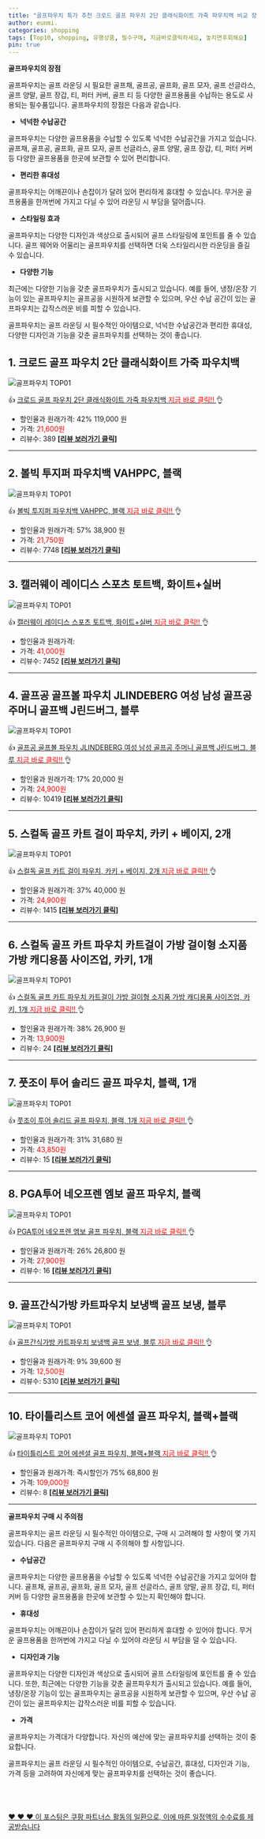 ```yaml
---
title: "골프파우치 특가 추천 크로드 골프 파우치 2단 클래식화이트 가죽 파우치백 비교 장점"
author: eunmi.
categories: shopping
tags: [Top10, shopping, 유행상품, 필수구매, 지금바로클릭하세요, 놓치면후회해요]
pin: true
---
```

**골프파우치의 장점**

골프파우치는 골프 라운딩 시 필요한 골프채, 골프공, 골프화, 골프 모자, 골프 선글라스, 골프 양말, 골프 장갑, 티, 퍼터 커버, 골프 티 등 다양한 골프용품을 수납하는 용도로 사용되는 필수품입니다. 골프파우치의 장점은 다음과 같습니다.

* **넉넉한 수납공간**

골프파우치는 다양한 골프용품을 수납할 수 있도록 넉넉한 수납공간을 가지고 있습니다. 골프채, 골프공, 골프화, 골프 모자, 골프 선글라스, 골프 양말, 골프 장갑, 티, 퍼터 커버 등 다양한 골프용품을 한곳에 보관할 수 있어 편리합니다.

* **편리한 휴대성**

골프파우치는 어깨끈이나 손잡이가 달려 있어 편리하게 휴대할 수 있습니다. 무거운 골프용품을 한꺼번에 가지고 다닐 수 있어 라운딩 시 부담을 덜어줍니다.

* **스타일링 효과**

골프파우치는 다양한 디자인과 색상으로 출시되어 골프 스타일링에 포인트를 줄 수 있습니다. 골프 웨어와 어울리는 골프파우치를 선택하면 더욱 스타일리시한 라운딩을 즐길 수 있습니다.

* **다양한 기능**

최근에는 다양한 기능을 갖춘 골프파우치가 출시되고 있습니다. 예를 들어, 냉장/온장 기능이 있는 골프파우치는 골프공을 시원하게 보관할 수 있으며, 우산 수납 공간이 있는 골프파우치는 갑작스러운 비를 피할 수 있습니다.

골프파우치는 골프 라운딩 시 필수적인 아이템으로, 넉넉한 수납공간과 편리한 휴대성, 다양한 디자인과 기능을 갖춘 골프파우치를 선택하는 것이 좋습니다.

   

## 1. 크로드 골프 파우치 2단 클래식화이트 가죽 파우치백

![골프파우치 TOP01](https://thumbnail8.coupangcdn.com/thumbnails/remote/230x230ex/image/vendor_inventory/1c10/7fc4d274df72b30ea5dd4ca3abc8c2fe61c0edb4d9f8b7c25092eb91ff83.jpg)


👍 [크로드 골프 파우치 2단 클래식화이트 가죽 파우치백 <font color=red> 지금 바로 클릭!! </font> ](https://link.coupang.com/re/AFFSDP?lptag=AF3617701&subid=GithubCoopas&pageKey=7145915277&traceid=V0-153&itemId=17954722091&vendorItemId=85156707485) 👌 


- 할인율과 원래가격: 42%  119,000   원
- 가격: <span style='color:red'>21,600원</span>
- 리뷰수: 389  [**[리뷰 보러가기 클릭]**](https://link.coupang.com/re/AFFSDP?lptag=AF3617701&subid=GithubCoopas&pageKey=7145915277&traceid=V0-153&itemId=17954722091&vendorItemId=85156707485)

---


   

## 2. 볼빅 투지퍼 파우치백 VAHPPC, 블랙

![골프파우치 TOP01](https://thumbnail8.coupangcdn.com/thumbnails/remote/230x230ex/image/rs_quotation_api/3edmtrce/d1448b17e98a4fccbf1f1a0a19da7ca6.jpg)


👍 [볼빅 투지퍼 파우치백 VAHPPC, 블랙 <font color=red> 지금 바로 클릭!! </font> ](https://link.coupang.com/re/AFFSDP?lptag=AF3617701&subid=GithubCoopas&pageKey=5205258603&traceid=V0-153&itemId=7266536491&vendorItemId=74557934475) 👌 


- 할인율과 원래가격: 57%  38,900   원
- 가격: <span style='color:red'>21,750원</span>
- 리뷰수: 7748  [**[리뷰 보러가기 클릭]**](https://link.coupang.com/re/AFFSDP?lptag=AF3617701&subid=GithubCoopas&pageKey=5205258603&traceid=V0-153&itemId=7266536491&vendorItemId=74557934475)

---


   

## 3. 캘러웨이 레이디스 스포츠 토트백, 화이트+실버

![골프파우치 TOP01](https://thumbnail9.coupangcdn.com/thumbnails/remote/230x230ex/image/vendor_inventory/9945/414fc3548e882e0a5e73d8ead6a1932ae39b3c76ef6dce8b002c110fb781.jpg)


👍 [캘러웨이 레이디스 스포츠 토트백, 화이트+실버 <font color=red> 지금 바로 클릭!! </font> ](https://link.coupang.com/re/AFFSDP?lptag=AF3617701&subid=GithubCoopas&pageKey=7414804291&traceid=V0-153&itemId=19220450315&vendorItemId=85500883063) 👌 


- 할인율과 원래가격: 
- 가격: <span style='color:red'>41,000원</span>
- 리뷰수: 7452  [**[리뷰 보러가기 클릭]**](https://link.coupang.com/re/AFFSDP?lptag=AF3617701&subid=GithubCoopas&pageKey=7414804291&traceid=V0-153&itemId=19220450315&vendorItemId=85500883063)

---


   

## 4. 골프공 골프볼 파우치 JLINDEBERG 여성 남성 골프공 주머니 골프백 J린드버그, 블루

![골프파우치 TOP01](https://thumbnail9.coupangcdn.com/thumbnails/remote/230x230ex/image/vendor_inventory/69fa/6bfc678961cad37fcd0324bebb167fb9d7211938e6b00f9fa0f00e0a2047.JPG)


👍 [골프공 골프볼 파우치 JLINDEBERG 여성 남성 골프공 주머니 골프백 J린드버그, 블루 <font color=red> 지금 바로 클릭!! </font> ](https://link.coupang.com/re/AFFSDP?lptag=AF3617701&subid=GithubCoopas&pageKey=7516814367&traceid=V0-153&itemId=19707114268&vendorItemId=86811672815) 👌 


- 할인율과 원래가격: 17%  20,000   원
- 가격: <span style='color:red'>24,900원</span>
- 리뷰수: 10419  [**[리뷰 보러가기 클릭]**](https://link.coupang.com/re/AFFSDP?lptag=AF3617701&subid=GithubCoopas&pageKey=7516814367&traceid=V0-153&itemId=19707114268&vendorItemId=86811672815)

---


   

## 5. 스컬독 골프 카트 걸이 파우치, 카키 + 베이지, 2개

![골프파우치 TOP01](https://thumbnail10.coupangcdn.com/thumbnails/remote/230x230ex/image/vendor_inventory/924f/f676d1c5f58eaf985adae305ed80e05f3fdae5e61f564cbd50278beb9627.jpg)


👍 [스컬독 골프 카트 걸이 파우치, 카키 + 베이지, 2개 <font color=red> 지금 바로 클릭!! </font> ](https://link.coupang.com/re/AFFSDP?lptag=AF3617701&subid=GithubCoopas&pageKey=6859878684&traceid=V0-153&itemId=17855507873&vendorItemId=85018830001) 👌 


- 할인율과 원래가격: 37%  40,000   원
- 가격: <span style='color:red'>24,900원</span>
- 리뷰수: 1415  [**[리뷰 보러가기 클릭]**](https://link.coupang.com/re/AFFSDP?lptag=AF3617701&subid=GithubCoopas&pageKey=6859878684&traceid=V0-153&itemId=17855507873&vendorItemId=85018830001)

---


   

## 6. 스컬독 골프 카트 파우치 카트걸이 가방 걸이형 소지품 가방 캐디용품 사이즈업, 카키, 1개

![골프파우치 TOP01](https://thumbnail10.coupangcdn.com/thumbnails/remote/230x230ex/image/vendor_inventory/1cec/e42392db2ad5ff5a454e58402d1f181760ad74349313e09c058ec7908fbd.jpg)


👍 [스컬독 골프 카트 파우치 카트걸이 가방 걸이형 소지품 가방 캐디용품 사이즈업, 카키, 1개 <font color=red> 지금 바로 클릭!! </font> ](https://link.coupang.com/re/AFFSDP?lptag=AF3617701&subid=GithubCoopas&pageKey=6859878684&traceid=V0-153&itemId=17744333737&vendorItemId=84908918609) 👌 


- 할인율과 원래가격: 38%  26,900   원
- 가격: <span style='color:red'>13,900원</span>
- 리뷰수: 24  [**[리뷰 보러가기 클릭]**](https://link.coupang.com/re/AFFSDP?lptag=AF3617701&subid=GithubCoopas&pageKey=6859878684&traceid=V0-153&itemId=17744333737&vendorItemId=84908918609)

---


   

## 7. 풋조이 투어 솔리드 골프 파우치, 블랙, 1개

![골프파우치 TOP01](https://thumbnail9.coupangcdn.com/thumbnails/remote/230x230ex/image/rs_quotation_api/wanpcapb/82f694b54ac14aee92c959480faa8148.jpg)


👍 [풋조이 투어 솔리드 골프 파우치, 블랙, 1개 <font color=red> 지금 바로 클릭!! </font> ](https://link.coupang.com/re/AFFSDP?lptag=AF3617701&subid=GithubCoopas&pageKey=7185408937&traceid=V0-153&itemId=18130615867&vendorItemId=85281380416) 👌 


- 할인율과 원래가격: 31%  31,680   원
- 가격: <span style='color:red'>43,850원</span>
- 리뷰수: 15  [**[리뷰 보러가기 클릭]**](https://link.coupang.com/re/AFFSDP?lptag=AF3617701&subid=GithubCoopas&pageKey=7185408937&traceid=V0-153&itemId=18130615867&vendorItemId=85281380416)

---


   

## 8. PGA투어 네오프렌 엠보 골프 파우치, 블랙

![골프파우치 TOP01](https://thumbnail7.coupangcdn.com/thumbnails/remote/230x230ex/image/retail/images/2020/11/12/10/6/a4373021-c184-429e-975c-87f5574e9ca7.jpg)


👍 [PGA투어 네오프렌 엠보 골프 파우치, 블랙 <font color=red> 지금 바로 클릭!! </font> ](https://link.coupang.com/re/AFFSDP?lptag=AF3617701&subid=GithubCoopas&pageKey=1762676904&traceid=V0-153&itemId=3001978243&vendorItemId=72337904217) 👌 


- 할인율과 원래가격: 26%  26,800   원
- 가격: <span style='color:red'>27,900원</span>
- 리뷰수: 16  [**[리뷰 보러가기 클릭]**](https://link.coupang.com/re/AFFSDP?lptag=AF3617701&subid=GithubCoopas&pageKey=1762676904&traceid=V0-153&itemId=3001978243&vendorItemId=72337904217)

---


   

## 9. 골프간식가방 카트파우치 보냉백 골프 보냉, 블루

![골프파우치 TOP01](https://thumbnail6.coupangcdn.com/thumbnails/remote/230x230ex/image/vendor_inventory/f578/1d8a32cd5b9c44f0ad00cdc5a89846b14ae9edfd94bd7cce07bc598dd2fe.jpeg)


👍 [골프간식가방 카트파우치 보냉백 골프 보냉, 블루 <font color=red> 지금 바로 클릭!! </font> ](https://link.coupang.com/re/AFFSDP?lptag=AF3617701&subid=GithubCoopas&pageKey=6605630389&traceid=V0-153&itemId=14957187917&vendorItemId=82180484790) 👌 


- 할인율과 원래가격: 9%  39,600   원
- 가격: <span style='color:red'>12,500원</span>
- 리뷰수: 5310  [**[리뷰 보러가기 클릭]**](https://link.coupang.com/re/AFFSDP?lptag=AF3617701&subid=GithubCoopas&pageKey=6605630389&traceid=V0-153&itemId=14957187917&vendorItemId=82180484790)

---


   

## 10. 타이틀리스트 코어 에센셜 골프 파우치, 블랙+블랙

![골프파우치 TOP01](https://thumbnail7.coupangcdn.com/thumbnails/remote/230x230ex/image/vendor_inventory/e89e/d02dc6810f8b384c8d550c4a860d48089e05f4d2c73a8f20f06ac00c7b6b.png)


👍 [타이틀리스트 코어 에센셜 골프 파우치, 블랙+블랙 <font color=red> 지금 바로 클릭!! </font> ](https://link.coupang.com/re/AFFSDP?lptag=AF3617701&subid=GithubCoopas&pageKey=7384959504&traceid=V0-153&itemId=19080764272&vendorItemId=87187977079) 👌 


- 할인율과 원래가격: 즉시할인가 75%  68,800   원
- 가격: <span style='color:red'>109,000원</span>
- 리뷰수: 8  [**[리뷰 보러가기 클릭]**](https://link.coupang.com/re/AFFSDP?lptag=AF3617701&subid=GithubCoopas&pageKey=7384959504&traceid=V0-153&itemId=19080764272&vendorItemId=87187977079)

---
**골프파우치 구매 시 주의점**

골프파우치는 골프 라운딩 시 필수적인 아이템으로, 구매 시 고려해야 할 사항이 몇 가지 있습니다. 다음은 골프파우치 구매 시 주의해야 할 사항입니다.

* **수납공간**

골프파우치는 다양한 골프용품을 수납할 수 있도록 넉넉한 수납공간을 가지고 있어야 합니다. 골프채, 골프공, 골프화, 골프 모자, 골프 선글라스, 골프 양말, 골프 장갑, 티, 퍼터 커버 등 다양한 골프용품을 한곳에 보관할 수 있는지 확인해야 합니다.

* **휴대성**

골프파우치는 어깨끈이나 손잡이가 달려 있어 편리하게 휴대할 수 있어야 합니다. 무거운 골프용품을 한꺼번에 가지고 다닐 수 있어야 라운딩 시 부담을 덜 수 있습니다.

* **디자인과 기능**

골프파우치는 다양한 디자인과 색상으로 출시되어 골프 스타일링에 포인트를 줄 수 있습니다. 또한, 최근에는 다양한 기능을 갖춘 골프파우치가 출시되고 있습니다. 예를 들어, 냉장/온장 기능이 있는 골프파우치는 골프공을 시원하게 보관할 수 있으며, 우산 수납 공간이 있는 골프파우치는 갑작스러운 비를 피할 수 있습니다.

* **가격**

골프파우치는 가격대가 다양합니다. 자신의 예산에 맞는 골프파우치를 선택하는 것이 중요합니다.

골프파우치는 골프 라운딩 시 필수적인 아이템으로, 수납공간, 휴대성, 디자인과 기능, 가격 등을 고려하여 자신에게 맞는 골프파우치를 선택하는 것이 좋습니다.<br><br><br><br><br> [ ❤ ❤ ❤ 이 포스팅은 쿠팡 파트너스 활동의 일환으로, 이에 따른 일정액의 수수료를 제공받습니다](https://link.coupang.com/a/bcEFyh)